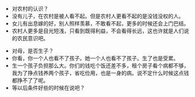<p>

* 对农村的认识？
* 没有儿子，在农村是被人看不起。但是农村人更看不起的是没钱没权的人。
* 女儿有出息嫁的好，别人照样羡慕，不敢看不起，更多的时候还会上门巴结。
* 农村人更多是目光短浅，只看到既得利益，不会看得长远，这也许就是人们说的农民意识吧。
</P>
<p>

* 对母，是否生子？
* 你看，你一个人也看不了孩子。她一个人也看不了孩子。生了也是受累。
* 生一个孩子负担那么大。你们的钱吃个饭还差不多，租个房子看个病都不够，我为了挣点钱养两个孩子，省吃俭用，也是一身的病。说不定什么时候这点钱都挣不了了呢。
* 等以后条件好些的时候在说吧？
</P>

